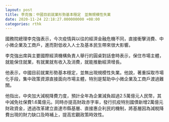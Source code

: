 ```yaml
---
layout: post
title: 李克強：中國目前就業形勢基本穩定　並無規模性失業
date: 2020-11-24 22:18:27.000000000 +08:00
categories: rthk
---
```


國務院總理李克強表示，今次疫情與以往的經濟金融危機不同，直接衝擊消費、中小微企業及工商戶，進而對低收入人士及基本民生帶來很大影響。

李克強出席與主要國際經濟機構負責人舉行的圓桌對話會時表示，保住市場主體，就能保住就業，有就業就有收入及消費，就能推動經濟增長。

他表示，中國目前就業形勢基本穩定，並無出現規模性失業。他說，著重採取市場化手段，集中政策資源直接面向市場主體，特別是幫助中小微企業及工商戶渡過難關。

他指出，中央加大減稅降費力度，預計全年為企業減負超過2.5萬億元人民幣，其中減免社保費1.6萬億元。同時亦提高財政赤字率，發行抗疫特別國債新增2萬億元財政資金，透過改革建立直達市縣基層、直接惠企利民的機制，將基層因為減稅降費出現的財力缺口及時補上，提高宏觀政策時效性。
